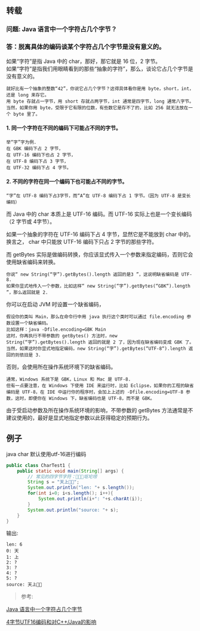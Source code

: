 ## 转载

### 问题: Java 语言中一个字符占几个字节？

### 答：脱离具体的编码谈某个字符占几个字节是没有意义的。
如果“字符”是指 Java 中的 char，那好，那它就是 16 位，2 字节。<br>
如果“字符”是指我们用眼睛看到的那些“抽象的字符”，那么，谈论它占几个字节是没有意义的。
```
就好比有一个抽象的整数“42”，你说它占几个字节？这得具体看你是用 byte，short，int，还是 long 来存它。
用 byte 存就占一字节，用 short 存就占两字节，int 通常是四字节，long 通常八字节。
当然，如果你用 byte，受限于它有限的位数，有些数它是存不了的，比如 256 就无法放在一个 byte 里了。
```
#### 1. 同一个字符在不同的编码下可能占不同的字节。
```
举“字”字为例.
在 GBK 编码下占 2 字节，
在 UTF-16 编码下也占 2 字节，
在 UTF-8 编码下占 3 字节，
在 UTF-32 编码下占 4 字节。
```

#### 2. 不同的字符在同一个编码下也可能占不同的字节。
```
“字”在 UTF-8 编码下占3字节，而“A”在 UTF-8 编码下占 1 字节。（因为 UTF-8 是变长编码）
```

而 Java 中的 char 本质上是 UTF-16 编码。而 UTF-16 实际上也是一个变长编码（2 字节或 4字节）。

如果一个抽象的字符在 UTF-16 编码下占 4 字节，显然它是不能放到 char 中的。换言之， char 中只能放 UTF-16 编码下只占 2 字节的那些字符。

而 getBytes 实际是做编码转换，你应该显式传入一个参数来指定编码，否则它会使用缺省编码来转换。
```
你说“ new String(“字”).getBytes().length 返回的是3 ”，这说明缺省编码是 UTF-8.
如果你显式地传入一个参数，比如这样“ new String(“字”).getBytes(“GBK“).length ”，那么返回就是 2.
```
你可以在启动 JVM 时设置一个缺省编码，
```
假设你的类叫 Main，那么在命令行中用 java 执行这个类时可以通过 file.encoding 参数设置一个缺省编码。
比如这样：java -Dfile.encoding=GBK Main
这时，你再执行不带参数的 getBytes() 方法时，new String(“字”).getBytes().length 返回的就是 2 了，因为现在缺省编码变成 GBK 了。
当然，如果这时你显式地指定编码，new String(“字”).getBytes(“UTF-8“).length 返回的则依旧是 3.
```
否则，会使用所在操作系统环境下的缺省编码。
```
通常，Windows 系统下是 GBK，Linux 和 Mac 是 UTF-8.
但有一点要注意，在 Windows 下使用 IDE 来运行时，比如 Eclipse，如果你的工程的缺省编码是 UTF-8，在 IDE 中运行你的程序时，会加上上述的 -Dfile.encoding=UTF-8 参数，这时，即便你在 Windows 下，缺省编码也是 UTF-8，而不是 GBK。
```
由于受启动参数及所在操作系统环境的影响，不带参数的 getBytes 方法通常是不建议使用的，最好是显式地指定参数以此获得稳定的预期行为。


## 例子
java char 默认使用utf-16进行编码
```java
public class CharTest1 {
    public static void main(String[] args) {
        // 常见的四字节字符：𪨊𫞄𠀀𫭟𫭢𫭼
        String s = "天上𥊍𪚥";
        System.out.println("len: "+ s.length());
        for(int i=0; i<s.length(); i++){
            System.out.println(i+": "+s.charAt(i));
        }
        System.out.println("source: "+ s);
    }
}
```
输出:
```
len: 6
0: 天
1: 上
2: ?
3: ?
4: ?
5: ?
source: 天上𥊍𪚥
```

> 参考:

[Java 语言中一个字符占几个字节](https://xiaogd.net/java-%E8%AF%AD%E8%A8%80%E4%B8%AD%E4%B8%80%E4%B8%AA%E5%AD%97%E7%AC%A6%E5%8D%A0%E5%87%A0%E4%B8%AA%E5%AD%97%E8%8A%82%EF%BC%9F/)

[4字节UTF16编码和对C++/Java的影响](https://blog.csdn.net/jiangfuqiang/article/details/17222255)

